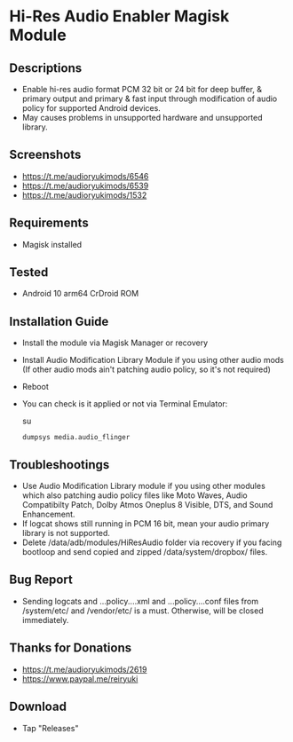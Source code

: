 # Hi-Res Audio Enabler Magisk Module

## Descriptions
- Enable hi-res audio format PCM 32 bit or 24 bit for deep buffer, & primary output and primary & fast input through modification of audio policy for supported Android devices. 
- May causes problems in unsupported hardware and unsupported library.

## Screenshots
- https://t.me/audioryukimods/6546
- https://t.me/audioryukimods/6539
- https://t.me/audioryukimods/1532

## Requirements
- Magisk installed

## Tested
- Android 10 arm64 CrDroid ROM

## Installation Guide
- Install the module via Magisk Manager or recovery
- Install Audio Modification Library Module if you using other audio mods (If other audio mods ain't patching audio policy, so it's not required)
- Reboot
- You can check is it applied or not via Terminal Emulator:

  su

  `dumpsys media.audio_flinger`

## Troubleshootings
- Use Audio Modification Library module if you using other modules which also patching audio policy files like Moto Waves, Audio Compatibilty Patch, Dolby Atmos Oneplus 8 Visible, DTS, and Sound Enhancement.
- If logcat shows still running in PCM 16 bit, mean your audio primary library is not supported.
- Delete /data/adb/modules/HiResAudio folder via recovery if you facing bootloop and send copied and zipped /data/system/dropbox/ files.

## Bug Report
- Sending logcats and ...policy....xml and ...policy....conf files from /system/etc/ and /vendor/etc/ is a must. Otherwise, will be closed immediately.

## Thanks for Donations
- https://t.me/audioryukimods/2619
- https://www.paypal.me/reiryuki

## Download
- Tap "Releases"
